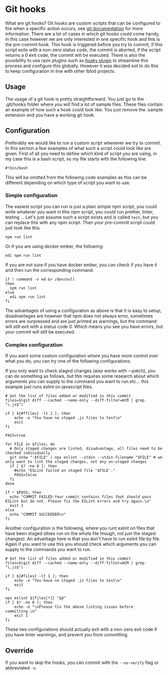 # Git hooks

What are git hooks? Git hooks are custom scripts that can be configured to fire when a specific action occurs, see [git documentation](https://git-scm.com/docs/githooks) for more information. There are a lot of cases in which git hooks could come handy, in this case however we are only interested in one specific hook and this is the pre-commit hook. This hook is triggered before you try to commit, if this script exits with a non-zero status code, the commit is aborted, if the script returns a 0 exit code, the commit will be executed.
There is also the possibility to use npm plugins such as [husky plugin](https://typicode.github.io/husky/) to streamline this process and configure this globally. However it was decided not to do this to keep configuration in line with other lblod projects.

## Usage

The usage of a git hook is pretty straightforward. You just go to the .git/hooks folder where you will find a lot of sample files. These files contain an example of how such a hook could look like. You just remove the .sample extension and you have a working git hook.

## Configuration

Preferably we would like to run a custom script whenever we try to commit. In this section a few examples of what such a script could look like are given. First of all you need to define which kind of script you are using, in my case this is a bash script, so my file starts with the following line:

```
#!bin/bash
```

This will be omitted from the following code examples as this can be different depending on which type of script you want to use.

### Simple configuration

The easiest script you can run is just a plain simple npm script, you could write whatever you want in this npm script, you could run prettier, linter, testing ... Let's just assume such a script exists and is called `test`, but you can replace this with any npm script. Then your pre-commit script could just look like this.

```
npm run lint
```

Or if you are using docker ember, the following:

```
edi npm run lint
```

If you are not sure if you have docker ember, you can check if you have it and then run the corresponding command.

```
if ! command -v ed &> /dev/null
then
  npm run lint
else
  edi npm run lint
fi
```

The advantages of using a configuration as above is that it is easy to setup, disadvantages are however that npm does not always error, sometimes errors are surpressed and are just printed as warnings, but the command will still exit with a status code 0. Which means you see you have errors, but your commit will still be executed.

### Complex configuration

If you want some custom configuration where you have more control over what you do, you can try one of the following configurations.

If you only want to check staged changes (also works with --patch), you can do something as follows, but this requires some research about which arguments you can supply to the command you want to run etc... this example just runs eslint on javascript files.

```
# Get the list of files added or modified in this commit
files=$(git diff --cached --name-only --diff-filter=ACM | grep "\.js$")

if [ ${#ffiles} -lt 1 ]; then
    echo -e "You have no staged .js files to test\n"
    exit
fi

PASS=true

for FILE in $files; do
  # Only staged changes are linted, disadvantage, all files need to be checked individually
  git show ":$FILE" | npx eslint --stdin --stdin-filename "$FILE" # we only want to lint the staged changes, not any un-staged changes
  if [ $? -ne 0 ]; then
    #echo "ESLint failed on staged file '$FILE'."
    PASS=false
  fi
done

if ! $PASS; then
  echo "COMMIT FAILED:Your commit contains files that should pass ESLint but do not. Please fix the ESLint errors and try again.\n"
  exit 1
else
  echo "COMMIT SUCCEEDED\n"
fi
```

Another configuration is the following, where you runt eslint on files that have been staged (does run on the whole file though, not just the staged changes). An advantage here is that you don't have to run eslint file by file. Again if you want to use this you should check which arguments you can supply to the commands you want to run.

```
# Get the list of files added or modified in this commit
files=$(git diff --cached --name-only --diff-filter=ACM | grep "\.js$")

if [ ${#files} -lt 1 ]; then
    echo -e "You have no staged .js files to test\n"
    exit
fi

npx eslint ${files[*]} "$@"
if [ $? -ne 0 ]; then
    echo -e "\nPlease fix the above linting issues before committing.\n"
    exit 1
fi
```

These two configurations should actually exit with a non-zero exit code if you have linter warnings, and prevent you from committing.

## Override

If you want to skip the hooks, you can commit with the `--no-verify` flag or abbreviated `-n`.
